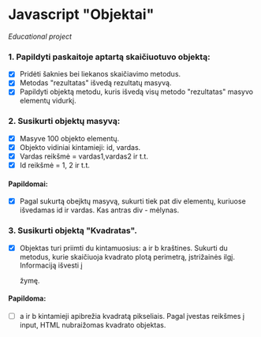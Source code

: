 # Javascript "Objektai"
_Educational project_

### 1. Papildyti paskaitoje aptartą skaičiuotuvo objektą:
- [x] Pridėti šaknies bei liekanos skaičiavimo metodus.
- [x] Metodas "rezultatas" išvedą rezultatų masyvą.
- [x] Papildyti objektą metodu, kuris išvedą visų metodo "rezultatas" masyvo elementų vidurkį.

### 2. Susikurti objektų masyvą:
- [x] Masyve 100 objekto elementų.
- [x] Objekto vidiniai kintamieji: id, vardas.
- [x] Vardas reikšmė = vardas1,vardas2 ir t.t.  
- [x] Id reikšmė = 1, 2 ir t.t.

#### Papildomai:
- [x] Pagal sukurtą obejktų masyvą, sukurti tiek pat div elementų, kuriuose išvedamas id ir vardas. Kas antras div - mėlynas.

### 3. Susikurti objektą "Kvadratas".
- [x] Objektas turi priimti du kintamuosius: a ir b kraštines. Sukurti du metodus, kurie skaičiuoja kvadrato plotą perimetrą, įstrižainės ilgį. Informaciją išvesti į <p> žymę.

#### Papildoma: 
- [ ] a ir b kintamieji apibrežia kvadratą pikseliais. Pagal įvestas reikšmes į input, HTML nubraižomas kvadrato objektas.   